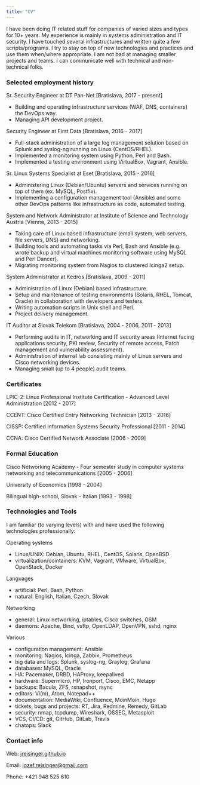 ```yaml
---
title: "CV"
---
```


I have been doing IT related stuff for companies of varied sizes and types for
10+ years. My experience is mainly in systems administration and IT security. I
have touched several infrastructures and written quite a few scripts/programs.
I try to stay on top of new technologies and practices and use them when/where
appropriate. I am not bad at managing smaller projects and teams. I can
communicate well with technical and non-technical folks.

### Selected employment history

Sr. Security Engineer
at DT Pan-Net [Bratislava, 2017 - present]

* Building and operating infrastructure services (WAF, DNS, containers) the DevOps way.
* Managing API development project.

Security Engineer
at First Data [Bratislava, 2016 - 2017]

* Full-stack administration of a large log management solution based on Splunk
  and syslog-ng running on Linux (CentOS/RHEL).
* Implemented a monitoring system using Python, Perl and Bash.
* Implemented a testing environment using VirtualBox, Vagrant, Ansible.

Sr. Linux Systems Specialist
at Eset [Bratislava, 2015 - 2016]

* Administering Linux (Debian/Ubuntu) servers and services running on top of
  them (ex.  MySQL, Postfix).
* Implementing a configuration management tool (Ansible) and some other DevOps
  patterns like infrastructure as code, automated testing.

System and Network Administrator
at Institute of Science and Technology Austria [Vienna, 2013 - 2015]

* Taking care of Linux based infrastructure (email system, web servers, file
  servers, DNS) and networking.
* Building tools and automating tasks via Perl, Bash and Ansible (e.g. wrote backup and virtual machines monitoring software using MySQL and Perl Dancer).
* Migrating monitoring system from Nagios to clustered Icinga2 setup.

System Administrator
at Kedros [Bratislava, 2009 - 2011]

* Administration of Linux (Debian) based infrastructure.
* Setup and maintenance of testing environments (Solaris, RHEL, Tomcat, Oracle)
  in collaboration with developers and testers.
* Writing automation scripts in Unix shell and Perl.
* Project delivery management.

IT Auditor
at Slovak Telekom [Bratislava, 2004 - 2006, 2011 - 2013]

* Performing audits in IT, networking and IT security areas (Internet facing
  applications security, PKI review, Security of remote access, Patch
  management and vulnerability assessment).
* Administration of internal lab consisting mainly of Linux servers and Cisco
  networking devices.
* Managing small (up to 4 people) audit teams.

### Certificates

LPIC-2: Linux Professional Institute Certification - Advanced Level
Administration [2012 - 2017]

CCENT: Cisco Certified Entry Networking Technician [2013 - 2016]

CISSP: Certified Information Systems Security Professional [2011 - 2014]

CCNA: Cisco Certified Network Associate [2006 - 2009]

### Formal Education

Cisco Networking Academy - Four semester study in computer systems networking
and telecommunications [2005 - 2006]

University of Economics [1998 - 2004]

Bilingual high-school, Slovak - Italian [1993 - 1998]

### Technologies and Tools

I am familiar (to varying levels) with and have used the following technologies professionally:

Operating systems

* Linux/UNIX: Debian, Ubuntu, RHEL, CentOS, Solaris, OpenBSD
* virtualization/cointainers: KVM, Vagrant, VMware, VirtualBox, OpenStack,
  Docker

Languages

* artificial: Perl, Bash, Python
* natural: English, Italian, Czech, Slovak

Networking

* general: Linux networking, iptables, Cisco switches, GSM
* daemons: Apache, Bind, vsftp, OpenLDAP, OpenVPN, sshd, nginx

Various

* configuration management: Ansible
* monitoring: Nagios, Icinga, Zabbix, Prometheus
* big data and logs: Splunk, syslog-ng, Graylog, Grafana
* databases: MySQL, Oracle
* HA: Pacemaker, DRBD, HAProxy, keepalived
* hardware: Supermicro, HP, Ironport, Cisco, EMC, Netapp
* backups: Bacula, ZFS, rsnapshot, rsync
* editors: Vi(m), Atom, Notepad++
* documentation: MediaWiki, Confluence, MoinMoin, Hugo
* tickets, bugs and projects: RT, Jira, Redmine, Remedy, GitLab
* security: nmap, tcpdump, Wireshark, OSSEC, Metasploit
* VCS, CI/CD: git, GitHub, GitLab, Travis
* chatops: Slack

### Contact info

Web: [jreisinger.github.io](http://jreisinger.github.io)

Email: <jozef.reisinger@gmail.com>

Phone: +421 948 525 610
